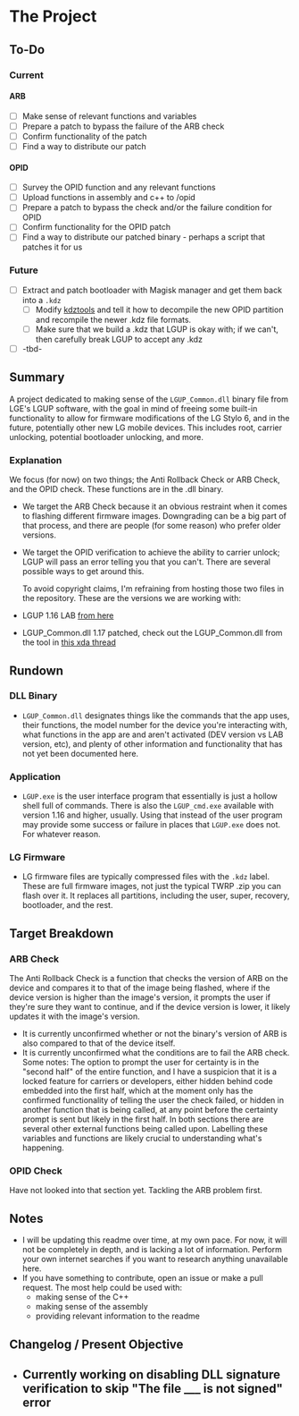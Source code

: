 # The Project

## To-Do
### Current
#### ARB
- [ ] Make sense of relevant functions and variables
- [ ] Prepare a patch to bypass the failure of the ARB check
- [ ] Confirm functionality of the patch 
- [ ] Find a way to distribute our patch

#### OPID
- [ ] Survey the OPID function and any relevant functions
- [ ] Upload functions in assembly and c++ to /opid
- [ ] Prepare a patch to bypass the check and/or the failure condition for OPID
- [ ] Confirm functionality for the OPID patch
- [ ] Find a way to distribute our patched binary - perhaps a script that patches it for us

### Future
- [ ] Extract and patch bootloader with Magisk manager and get them back into a `.kdz`
  - [ ] Modify [kdztools](https://github.com/haise0/kdztools) and tell it how to decompile the new OPID partition and recompile the newer .kdz file formats.
  - [ ] Make sure that we build a .kdz that LGUP is okay with; if we can't, then carefully break LGUP to accept any .kdz
- [ ] -tbd-

## Summary
  A project dedicated to making sense of the `LGUP_Common.dll` binary file from LGE's LGUP software, with the goal in mind of freeing some built-in functionality to allow for firmware modifications of the LG Stylo 6, and in the future, potentially other new LG mobile devices. This includes root, carrier unlocking, potential bootloader unlocking, and more.

### Explanation
We focus (for now) on two things; the Anti Rollback Check or ARB Check, and the OPID check. These functions are in the .dll binary.
- We target the ARB Check because it an obvious restraint when it comes to flashing different firmware images. Downgrading can be a big part of that process, and there are people (for some reason) who prefer older versions. 
- We target the OPID verification to achieve the ability to carrier unlock; LGUP will pass an error telling you that you can't. There are several possible ways to get around this.

  To avoid copyright claims, I'm refraining from hosting those two files in the repository. These are the versions we are working with:
- LGUP 1.16 LAB [from here](https://androidfilehost.com/?fid=4349826312261753003)
- LGUP_Common.dll 1.17 patched, check out the LGUP_Common.dll from the tool in [this xda thread](https://forum.xda-developers.com/t/lgup-flash-utility-based-on-lgup-1-16-cmd-and-lgup-1-17-lgup_common-dll.4112121/)

## Rundown
### DLL Binary
- `LGUP_Common.dll` designates things like the commands that the app uses, their functions, the model number for the device you're interacting with, what functions in the app are and aren't activated (DEV version vs LAB version, etc), and plenty of other information and functionality that has not yet been documented here.
### Application
- `LGUP.exe` is the user interface program that essentially is just a hollow shell full of commands. There is also the `LGUP_cmd.exe` available with version 1.16 and higher, usually. Using that instead of the user program may provide some success or failure in places that `LGUP.exe` does not. For whatever reason.
### LG Firmware
- LG firmware files are typically compressed files with the `.kdz` label. These are full firmware images, not just the typical TWRP .zip you can flash over it. It replaces all partitions, including the user, super, recovery, bootloader, and the rest.

## Target Breakdown
### ARB Check
  The Anti Rollback Check is a function that checks the version of ARB on the device and compares it to that of the image being flashed, where if the device version is higher than the image's version, it prompts the user if they're sure they want to continue, and if the device version is lower, it likely updates it with the image's version.
- It is currently unconfirmed whether or not the binary's version of ARB is also compared to that of the device itself. 
- It is currently unconfirmed what the conditions are to fail the ARB check. \
Some notes:
  The option to prompt the user for certainty is in the "second half" of the entire function, and I have a suspicion that it is a locked feature for carriers or developers, either hidden behind code embedded into the first half, which at the moment only has the confirmed functionality of telling the user the check failed, or hidden in another function that is being called, at any point before the certainty prompt is sent but likely in the first half. In both sections there are several other external functions being called upon. Labelling these variables and functions are likely crucial to understanding what's happening.

### OPID Check
Have not looked into that section yet. Tackling the ARB problem first.

## Notes 
- I will be updating this readme over time, at my own pace. For now, it will not be completely in depth, and is lacking a lot of information. Perform your own internet searches if you want to research anything unavailable here.
- If you have something to contribute, open an issue or make a pull request. The most help could be used with: 
  - making sense of the C++
  - making sense of the assembly
  - providing relevant information to the readme 

## Changelog / Present Objective
- Currently working on disabling DLL signature verification to skip "The file ___ is not signed" error
  - 
